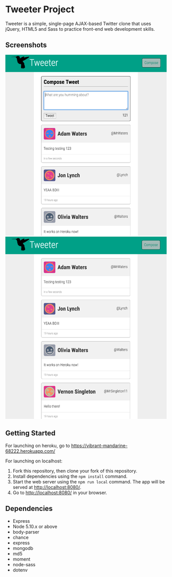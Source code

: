 # Tweeter Project

Tweeter is a simple, single-page AJAX-based Twitter clone that uses jQuery, HTML5 and Sass to practice front-end web development skills.

## Screenshots
![Screenshot of tweet box](https://github.com/yowiputra/tweeter/blob/master/docs/inputbox.png)
![Screenshot of tweets](https://github.com/yowiputra/tweeter/blob/master/docs/homepage.png)

## Getting Started
For launching on heroku, go to https://vibrant-mandarine-68222.herokuapp.com/

For launching on localhost:
1. Fork this repository, then clone your fork of this repository.
2. Install dependencies using the `npm install` command.
3. Start the web server using the `npm run local` command. The app will be served at <http://localhost:8080/>.
4. Go to <http://localhost:8080/> in your browser.

## Dependencies

- Express
- Node 5.10.x or above
- body-parser
- chance
- express
- mongodb
- md5
- moment
- node-sass
- dotenv
